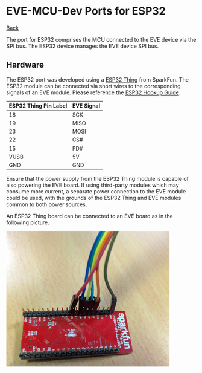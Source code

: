 # EVE-MCU-Dev Ports for ESP32

[Back](../README.md)

The port for ESP32 comprises the MCU connected to the EVE device via the SPI bus. The ESP32 device manages the EVE device SPI bus. 

## Hardware

The ESP32 port was developed using a [ESP32 Thing](https://www.sparkfun.com/products/13907) from SparkFun. The ESP32 module can be connected via short wires to the corresponding signals of an EVE module. Please reference the [ESP32 Hookup Guide](https://learn.sparkfun.com/tutorials/esp32-thing-hookup-guide).

| ESP32 Thing Pin Label | EVE Signal |
| --- | --- |
| 18 | SCK |
| 19 | MISO |
| 23 | MOSI |
| 22 | CS# |
| 15 | PD# |
| VUSB | 5V |
| GND | GND |

Ensure that the power supply from the ESP32 Thing module is capable of also powering the EVE board. If using third-party modules which may consume more current, a separate power connection to the EVE module could be used, with the grounds of the ESP32 Thing and EVE modules common to both power sources.

An ESP32 Thing board can be connected to an EVE board as in the following picture.

![ESP32 Thing Wiring Picture](../../docs/esp32thing.png)